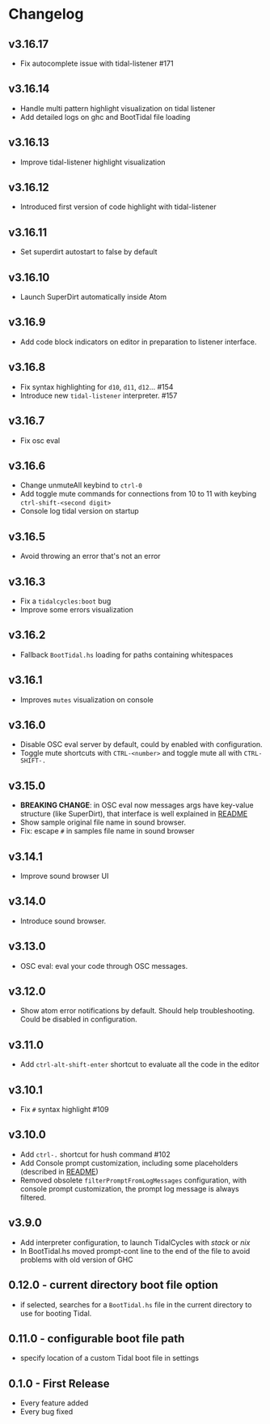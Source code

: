 # Changelog

## v3.16.17
* Fix autocomplete issue with tidal-listener #171

## v3.16.14
* Handle multi pattern highlight visualization on tidal listener
* Add detailed logs on ghc and BootTidal file loading

## v3.16.13
* Improve tidal-listener highlight visualization

## v3.16.12
* Introduced first version of code highlight with tidal-listener

## v3.16.11
* Set superdirt autostart to false by default

## v3.16.10
* Launch SuperDirt automatically inside Atom

## v3.16.9
* Add code block indicators on editor in preparation to listener interface.

## v3.16.8
* Fix syntax highlighting for `d10`, `d11`, `d12`... #154
* Introduce new `tidal-listener` interpreter. #157

## v3.16.7
* Fix osc eval

## v3.16.6
* Change unmuteAll keybind to `ctrl-0`
* Add toggle mute commands for connections from 10 to 11 with keybing `ctrl-shift-<second digit>`
* Console log tidal version on startup

## v3.16.5
* Avoid throwing an error that's not an error

## v3.16.3
* Fix a `tidalcycles:boot` bug
* Improve some errors visualization

## v3.16.2
* Fallback `BootTidal.hs` loading for paths containing whitespaces

## v3.16.1
* Improves `mutes` visualization on console

## v3.16.0
* Disable OSC eval server by default, could by enabled with configuration.
* Toggle mute shortcuts with `CTRL-<number>` and toggle mute all with `CTRL-SHIFT-.`

## v3.15.0
* **BREAKING CHANGE**: in OSC eval now messages args have key-value structure (like SuperDirt), that interface is well explained in [README](README.md)
* Show sample original file name in sound browser.
* Fix: escape `#` in samples file name in sound browser

## v3.14.1
* Improve sound browser UI

## v3.14.0
* Introduce sound browser.

## v3.13.0
* OSC eval: eval your code through OSC messages.

## v3.12.0
* Show atom error notifications by default. Should help troubleshooting. Could be disabled in configuration.

## v3.11.0
* Add `ctrl-alt-shift-enter` shortcut to evaluate all the code in the editor

## v3.10.1
* Fix `#` syntax highlight #109

## v3.10.0
* Add `ctrl-.` shortcut for hush command #102
* Add Console prompt customization, including some placeholders (described in [README](README.md))
* Removed obsolete `filterPromptFromLogMessages` configuration, with console prompt customization, the prompt log message is always filtered.

## v3.9.0
* Add interpreter configuration, to launch TidalCycles with *stack* or *nix*
* In BootTidal.hs moved prompt-cont line to the end of the file to avoid problems with old version of GHC

## 0.12.0 - current directory boot file option

* if selected, searches for a `BootTidal.hs` file in the current directory to use for booting Tidal.

## 0.11.0 - configurable boot file path

* specify location of a custom Tidal boot file in settings


## 0.1.0 - First Release
* Every feature added
* Every bug fixed
